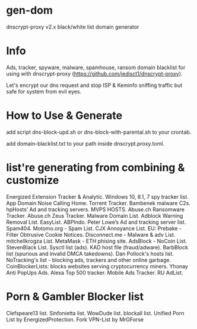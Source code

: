 # gen-dom
dnscrypt-proxy v2.x black/white list domain generator

# Info
Ads, tracker, spyware, malware, spamhouse, ransom domain blacklist for using with 
dnscrypt-proxy (https://github.com/jedisct1/dnscrypt-proxy).

Let's encrypt our dns request and stop ISP & Keminfo sniffing traffic but safe for system from evil eyes.

# How to Use & Generate
add script dns-block-upd.sh or dns-block-with-parental.sh to your crontab.

add domain-blacklist.txt to your path inside dnscrypt.proxy.toml.

# list're generating from combining & customize
Energized Extension Tracker & Analytic.
Windows 10, 8.1, 7 spy tracker list.
App Domain Noise Calling Home.
Torrent Tracker.
Bambenek malware C2s.
hpHosts’ Ad and tracking servers.
MVPS HOSTS.
Abuse.ch Ransomware Tracker.
Abuse.ch Zeus Tracker.
Malware Domain List.
Adblock Warning Removal List.
EasyList.
ABPIndo.
Peter Lowe’s Ad and tracking server list.
Spam404.
Motomo.org - Spam List.
CJX Annoyance List.
EU: Prebake - Filter Obtrusive Cookie Notices.
Disconnect.me - Malware & adv List.
mitchellkrogza List.
MetaMask - ETH phising site.
AdsBlock - NoCoin List.
StevenBlack List.
Sysctl list (ads).
KAD host file (fraud/adware).
BarbBlock list (spurious and invalid DMCA takedowns).
Dan Pollock's hosts list.
NoTracking's list - blocking ads, trackers and other online garbage.
CoinBlockerLists: blocks websites serving cryptocurrency miners.
Yhonay Anti PopUps Ads.
Alexa Top 500 tracker.
Mobile Ads Tracker.
RU AdList.

# Porn & Gambler Blocker list 
Clefspeare13 list.
Sinfonietta list.
WowDude list.
blockall list.
Unified Porn List by EnergizedProtection.
Fork VPN-List by MrGForse
